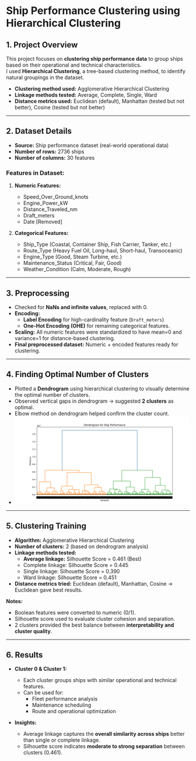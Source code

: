 # Ship Performance Clustering using Hierarchical Clustering

## 1. Project Overview
This project focuses on **clustering ship performance data** to group ships based on their operational and technical characteristics.  
I used **Hierarchical Clustering**, a tree-based clustering method, to identify natural groupings in the dataset.  

- **Clustering method used:** Agglomerative Hierarchical Clustering  
- **Linkage methods tested:** Average, Complete, Single, Ward  
- **Distance metrics used:** Euclidean (default), Manhattan (tested but not better), Cosine (tested but not better)  

---

## 2. Dataset Details
- **Source:** Ship performance dataset (real-world operational data)  
- **Number of rows:** 2736 ships  
- **Number of columns:** 30 features  

### Features in Dataset:
1. **Numeric Features:**  
   - Speed_Over_Ground_knots  
   - Engine_Power_kW  
   - Distance_Traveled_nm  
   - Draft_meters  
   - Date [Removed]

2. **Categorical Features:**  
   - Ship_Type (Coastal, Container Ship, Fish Carrier, Tanker, etc.)  
   - Route_Type (Heavy Fuel Oil, Long-haul, Short-haul, Transoceanic)  
   - Engine_Type (Good, Steam Turbine, etc.)  
   - Maintenance_Status (Critical, Fair, Good)  
   - Weather_Condition (Calm, Moderate, Rough)  

---

## 3. Preprocessing
- Checked for **NaNs and infinite values**, replaced with 0.  
- **Encoding:**  
  - **Label Encoding** for high-cardinality feature (`Draft_meters`)  
  - **One-Hot Encoding (OHE)** for remaining categorical features.  
- **Scaling:** All numeric features were standardized to have mean=0 and variance=1 for distance-based clustering.  
- **Final preprocessed dataset:** Numeric + encoded features ready for clustering.  

---

## 4. Finding Optimal Number of Clusters
- Plotted a **Dendrogram** using hierarchical clustering to visually determine the optimal number of clusters.  
- Observed vertical gaps in dendrogram → suggested **2 clusters** as optimal.  
- Elbow method on dendrogram helped confirm the cluster count.  
- ![Dendrogram of Ship Clusters](images/dendrogram.png)
---

## 5. Clustering Training
- **Algorithm:** Agglomerative Hierarchical Clustering  
- **Number of clusters:** 2 (based on dendrogram analysis)  
- **Linkage methods tested:**  
  - **Average linkage:** Silhouette Score = 0.461 (Best)  
  - Complete linkage: Silhouette Score = 0.445  
  - Single linkage: Silhouette Score = 0.390  
  - Ward linkage: Silhouette Score = 0.451  
- **Distance metrics tried:** Euclidean (default), Manhattan, Cosine → Euclidean gave best results.  

**Notes:**  
- Boolean features were converted to numeric (0/1).  
- Silhouette score used to evaluate cluster cohesion and separation.  
- 2 clusters provided the best balance between **interpretability and cluster quality**.  

---

## 6. Results
- **Cluster 0 & Cluster 1:**  
  - Each cluster groups ships with similar operational and technical features.  
  - Can be used for:  
    - Fleet performance analysis  
    - Maintenance scheduling  
    - Route and operational optimization  

- **Insights:**  
  - Average linkage captures the **overall similarity across ships** better than single or complete linkage.  
  - Silhouette score indicates **moderate to strong separation** between clusters (0.461).  

